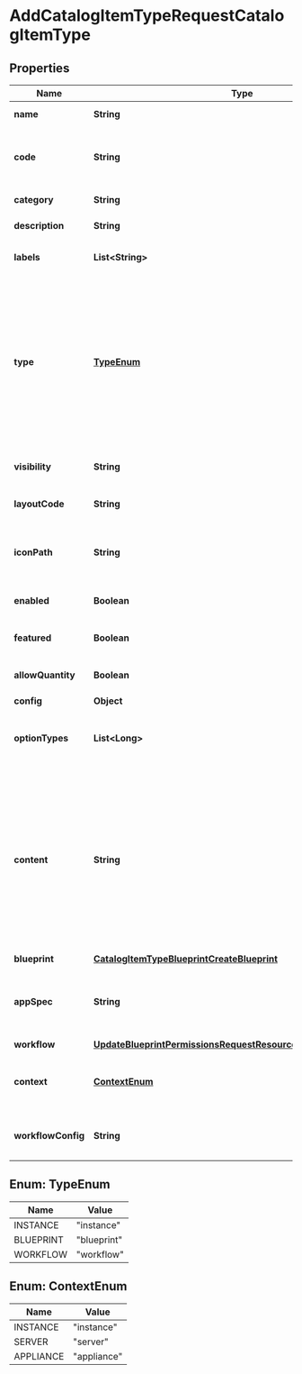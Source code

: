 

# AddCatalogItemTypeRequestCatalogItemType


## Properties

| Name | Type | Description | Notes |
|------------ | ------------- | ------------- | -------------|
|**name** | **String** | Catalog Item Type name |  [optional] |
|**code** | **String** | Useful shortcode for provisioning naming schemes and export reference. |  [optional] |
|**category** | **String** | Catalog Item Type category |  [optional] |
|**description** | **String** | Catalog Item Type description |  [optional] |
|**labels** | **List&lt;String&gt;** | Array of label strings, can be used for filtering. |  [optional] |
|**type** | [**TypeEnum**](#TypeEnum) | Type, &#x60;instance&#x60;, &#x60;blueprint&#x60; or &#x60;workflow&#x60;. This determines whether an Instance or App will be provisioned. Instance types require a config and blueprint requires a blueprint and appSpec, while workflow types requires a workflow and context. |  [optional] |
|**visibility** | **String** | Visibility - Set to public to allow all tenants |  [optional] |
|**layoutCode** | **String** | Identifier primarily used for Plugin Catalog Item Types |  [optional] |
|**iconPath** | **String** | Icon Path, relative location of an icon image, eg. /assets/containers-png/nginx.png. |  [optional] |
|**enabled** | **Boolean** | Can be used to enable / disable the catalog item type. |  [optional] |
|**featured** | **Boolean** | Can be used to feature the catalog item type. |  [optional] |
|**allowQuantity** | **Boolean** | Can users order more than one of this item at a time. |  [optional] |
|**config** | **Object** |  |  |
|**optionTypes** | **List&lt;Long&gt;** | Array of option type IDs, see Inputs. Only applies to type instance and blueprint. |  [optional] |
|**content** | **String** | Documentation content for this Catalog Item. Markdown-formatted text is accepted and displayed appropriately when the item is ordered from the Service Catalog. A new Catalog Item-type Wiki entry will also be added containing this information. |  [optional] |
|**blueprint** | [**CatalogItemTypeBlueprintCreateBlueprint**](CatalogItemTypeBlueprintCreateBlueprint.md) |  |  |
|**appSpec** | **String** | The appSpec for blueprint type catalog items is a string in the Scribe YAML format with fields |  [optional] |
|**workflow** | [**UpdateBlueprintPermissionsRequestResourcePermissionSitesInner**](UpdateBlueprintPermissionsRequestResourcePermissionSitesInner.md) |  |  |
|**context** | [**ContextEnum**](#ContextEnum) | Context for running the workflow, determines if a target resource must be selected. |  [optional] |
|**workflowConfig** | **String** | Configuration object that contains settings for the workflow. |  [optional] |



## Enum: TypeEnum

| Name | Value |
|---- | -----|
| INSTANCE | &quot;instance&quot; |
| BLUEPRINT | &quot;blueprint&quot; |
| WORKFLOW | &quot;workflow&quot; |



## Enum: ContextEnum

| Name | Value |
|---- | -----|
| INSTANCE | &quot;instance&quot; |
| SERVER | &quot;server&quot; |
| APPLIANCE | &quot;appliance&quot; |



